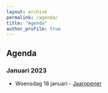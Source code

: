 ```yaml
---
layout: archive
permalink: /agenda/
title: "Agenda"
author_profile: true
---
```


## Agenda

### Januari 2023

- Woensdag 18 januari - [Jaaropener](/assets/media/agenda/2023-01-jaaropener.pdf)